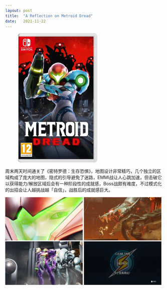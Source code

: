 ```yaml
---
layout: post
title:  "A Reflection on Metroid Dread"
date:   2021-11-22
---
```

<figure><img src="/assets/img/20211122-1.jpg" width="60%" /></figure>

周末两天时间通关了《密特罗德：生存恐惧》，地图设计非常精巧，几个独立的区域构成了庞大的地图，隐式的引导避免了迷路，EMMI战让人心跳加速，但击破它以获得能力/解放区域后会有一种阶段性的成就感，Boss战颇有难度，不过模式化的出招会让人越挑战越「自信」，战胜后的成就感巨大。 

<img src="/assets/img/20211122-2.jpg" width="49%" />
<img src="/assets/img/20211122-3.jpg" width="49%" />
<img src="/assets/img/20211122-4.jpg" width="49%" />
<img src="/assets/img/20211122-5.jpg" width="49%" />
